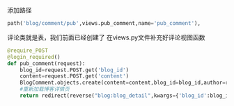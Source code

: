 添加路径
```python
path('blog/comment/pub',views.pub_comment,name='pub_comment'),
```
评论类就是表，我们前面已经创建了
在views.py文件补充好评论视图函数
```python
@require_POST
@login_required()
def pub_comment(request):
    blog_id=request.POST.get('blog_id')
    content=request.POST.get('content')
    BlogComment.objects.create(content=content,blog_id=blog_id,author=request.user)
    #重新加载博客详情页
    return redirect(reverse("blog:blog_detail",kwargs={'blog_id':blog_id}))
```
